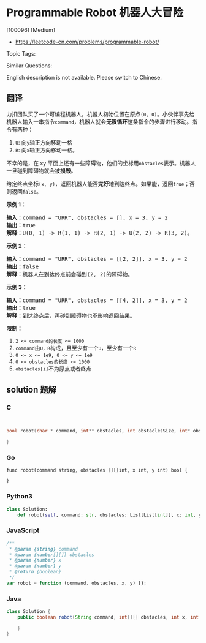 # Programmable Robot 机器人大冒险

[100096] [Medium]

- https://leetcode-cn.com/problems/programmable-robot/

Topic Tags:

Similar Questions:

English description is not available. Please switch to Chinese.

## 翻译

力扣团队买了一个可编程机器人，机器人初始位置在原点`(0, 0)`。小伙伴事先给机器人输入一串指令`command`，机器人就会**无限循环**这条指令的步骤进行移动。指令有两种：

1.  `U`: 向`y`轴正方向移动一格
2.  `R`: 向`x`轴正方向移动一格。

不幸的是，在 xy 平面上还有一些障碍物，他们的坐标用`obstacles`表示。机器人一旦碰到障碍物就会被**损毁**。

给定终点坐标`(x, y)`，返回机器人能否**完好**地到达终点。如果能，返回`true`；否则返回`false`。

**示例 1：**

<pre><strong>输入：</strong>command = "URR", obstacles = [], x = 3, y = 2
<strong>输出：</strong>true
<strong>解释：</strong>U(0, 1) -&gt; R(1, 1) -&gt; R(2, 1) -&gt; U(2, 2) -&gt; R(3, 2)。</pre>

**示例 2：**

<pre><strong>输入：</strong>command = "URR", obstacles = [[2, 2]], x = 3, y = 2
<strong>输出：</strong>false
<strong>解释：</strong>机器人在到达终点前会碰到(2, 2)的障碍物。</pre>

**示例 3：**

<pre><strong>输入：</strong>command = "URR", obstacles = [[4, 2]], x = 3, y = 2
<strong>输出：</strong>true
<strong>解释：</strong>到达终点后，再碰到障碍物也不影响返回结果。</pre>

**限制：**

1.  `2 <= command的长度 <= 1000`
2.  `command`由`U，R`构成，且至少有一个`U`，至少有一个`R`
3.  `0 <= x <= 1e9, 0 <= y <= 1e9`
4.  `0 <= obstacles的长度 <= 1000`
5.  `obstacles[i]`不为原点或者终点

## solution 题解

### C

```c


bool robot(char * command, int** obstacles, int obstaclesSize, int* obstaclesColSize, int x, int y){

}


```

### Go

```golang
func robot(command string, obstacles [][]int, x int, y int) bool {

}
```

### Python3

```python
class Solution:
    def robot(self, command: str, obstacles: List[List[int]], x: int, y: int) -> bool:
```

### JavaScript

```javascript
/**
 * @param {string} command
 * @param {number[][]} obstacles
 * @param {number} x
 * @param {number} y
 * @return {boolean}
 */
var robot = function (command, obstacles, x, y) {};
```

### Java

```java
class Solution {
    public boolean robot(String command, int[][] obstacles, int x, int y) {

    }
}
```
